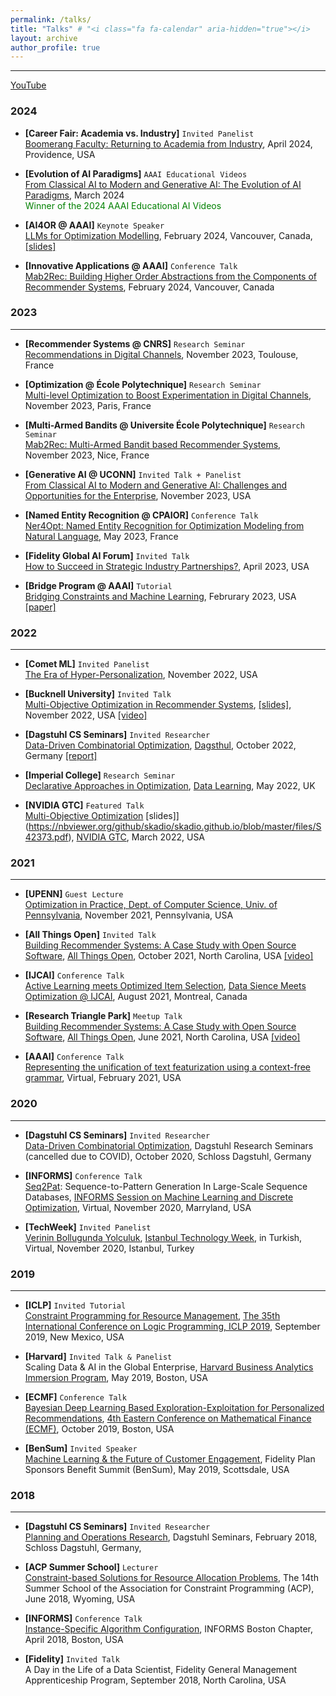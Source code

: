 ```yaml
---
permalink: /talks/
title: "Talks" # "<i class="fa fa-calendar" aria-hidden="true"></i>
layout: archive
author_profile: true
---
```


---

<a href="https://www.youtube.com/channel/UCzJyUE6YtOdrGpyOpgYhyKg"><i class="fab fa-fw fa-youtube" aria-hidden="true"></i> YouTube</a>

### 2024 
* **[Career Fair: Academia vs. Industry]** `Invited Panelist`\
   [Boomerang Faculty: Returning to Academia from Industry](https://www.linkedin.com/feed/update/urn:li:activity:7178004141556805632/), April 2024, Providence, USA

* **[Evolution of AI Paradigms]** `AAAI Educational Videos`\
   [From Classical AI to Modern and Generative AI: The Evolution of AI Paradigms](https://www.youtube.com/watch?v=8SMmjBQ40YE&list=PL3kNflhPEzie9ivF8N_Z3Ac4d4Sum8iVz&index=2), March 2024<br>
   <span style="color:green"> Winner of the 2024 AAAI Educational AI Videos</span>
   
* **[AI4OR @ AAAI]** `Keynote Speaker`\
   [LLMs for Optimization Modelling](https://ai-or.github.io/2024/#Keynote%20Spearkers), February 2024, Vancouver, Canada, [[slides]](https://nbviewer.org/github/skadio/skadio.github.io/blob/master/files/2024_Kadioglu_AI4OR_AAAI.pdf)

* **[Innovative Applications @ AAAI]** `Conference Talk`\
   [Mab2Rec: Building Higher Order Abstractions from the Components of Recommender Systems](https://ojs.aaai.org/index.php/AAAI/article/view/30341), February 2024, Vancouver, Canada

### 2023

---

* **[Recommender Systems @ CNRS]** `Research Seminar`\
   [Recommendations in Digital Channels](https://www.laas.fr/public/fr/multi-level-optimization-boost-experimentation-digital-channels), November 2023, Toulouse, France

* **[Optimization @ École Polytechnique]** `Research Seminar`\
   [Multi-level Optimization to Boost Experimentation in Digital Channels](https://www.lix.polytechnique.fr/news/430/view), November 2023, Paris, France

* **[Multi-Armed Bandits @ Universite École Polytechnique]** `Research Seminar`\
   [Mab2Rec: Multi-Armed Bandit based Recommender Systems](https://www.i3s.unice.fr/en/scientific-diffusion/seminars/2023/mdsc), November 2023, Nice, France

* **[Generative AI @ UCONN]** `Invited Talk + Panelist`\
   [From Classical AI to Modern and Generative AI: Challenges and Opportunities for the Enterprise](https://cacc.engr.uconn.edu/ai-workshop-home/ai-workshop-2023-savethedate/), November 2023, USA

* **[Named Entity Recognition @ CPAIOR]** `Conference Talk`\
   [Ner4Opt: Named Entity Recognition for Optimization Modeling from Natural Language](https://nbviewer.org/github/skadio/skadio.github.io/blob/master/files/Kadioglu_CPAIOR_2023.pdf), May 2023, France

* **[Fidelity Global AI Forum]** `Invited Talk`\
   [How to Succeed in Strategic Industry Partnerships?](), April 2023, USA
  
* **[Bridge Program @ AAAI]** `Tutorial`\
   [Bridging Constraints and Machine Learning](http://osullivan.ucc.ie/CPML2023/), Februrary 2023, USA [[paper]](http://osullivan.ucc.ie/CPML2023/submissions/09.pdf)
  
### 2022

---

* **[Comet ML]** `Invited Panelist`\
   [The Era of Hyper-Personalization](https://go.comet.ml/webinar-recommender-systems-for-business-impact.html?utm_source=Serdar&utm_medium=partner&utm_campaign=Webinar_RecSys_2022), November 2022, USA
   
* **[Bucknell University]** `Invited Talk`\
   [Multi-Objective Optimization in Recommender Systems](https://management.blogs.bucknell.edu/2022/11/08/serdar-kadioglu-to-speak-friday-november-11th/), [[slides]](https://nbviewer.org/github/skadio/skadio.github.io/blob/master/files/Kadioglu_Bucknell_2022.pdf), November 2022, USA [[video]](https://mediaspace.bucknell.edu/media/Optimized+Item+Selection+to+Boost+Exploration+for+Recommender+Systems+-+Serdar+Kadioglu%2C+Fidelity%2C+11+11+2022/1_3iou676g/185503823)
   
* **[Dagstuhl CS Seminars]** `Invited Researcher`\
  [Data-Driven Combinatorial Optimization](https://www.dagstuhl.de/en/program/calendar/semhp/?semnr=22431), [Dagsthul](https://www.dagstuhl.de/), October 2022, Germany [[report]](https://drops.dagstuhl.de/opus/volltexte/2023/17825/pdf/dagrep_v012_i010_p166_22431.pdf)

* **[Imperial College]** `Research Seminar`\
  [Declarative Approaches in Optimization](), [Data Learning](https://sites.google.com/view/rossella-arcucci/home/calendar-datalearning), May 2022, UK 

* **[NVIDIA GTC]** `Featured Talk`\
  [Multi-Objective Optimization](https://www.youtube.com/watch?v=_v-B2nRy79w) [slides]](https://nbviewer.org/github/skadio/skadio.github.io/blob/master/files/S42373.pdf), [NVIDIA GTC](https://www.nvidia.com/gtc), March 2022, USA 
  
### 2021

---

* **[UPENN]** `Guest Lecture`\
  [Optimization in Practice, Dept. of Computer Science, Univ. of Pennsylvania](https://events.seas.upenn.edu/event/cis-189-guest-lecture-optimization-in-practice/), November 2021, Pennsylvania, USA 

* **[All Things Open]** `Invited Talk`\
  [Building Recommender Systems: A Case Study with Open Source Software](https://2021.allthingsopen.org/sessions/building-recommender-systems-a-case-study-with-open-source-software/), [All Things Open](https://2021.allthingsopen.org/speakers/serdar-kadioglu/), October 2021, North Carolina, USA [[video]](https://www.youtube.com/watch?v=54d_YUalvOA)
  
 * **[IJCAI]** `Conference Talk`\
  [Active Learning meets Optimized Item Selection](https://arxiv.org/abs/2112.03105), [Data Sience Meets Optimization @ IJCAI](https://sites.google.com/view/ijcai2021dso), August 2021, Montreal, Canada  
 
* **[Research Triangle Park]** `Meetup Talk`\
  [Building Recommender Systems: A Case Study with Open Source Software](https://www.meetup.com/All-Things-Open-RTP-Meetup/events/277669517), [All Things Open](https://www.allthingsopen.org/), June 2021, North Carolina, USA [[video]](https://www.youtube.com/watch?v=fK4g9yF31Pk)

* **[AAAI]** `Conference Talk`\
  [Representing the unification of text featurization using a context-free grammar](https://ojs.aaai.org/index.php/AAAI/article/view/17814), Virtual, February 2021, USA


### 2020 

---

* **[Dagstuhl CS Seminars]** `Invited Researcher`\
  [Data-Driven Combinatorial Optimization](https://www.dagstuhl.de/en/program/calendar/semhp/?semnr=20421), Dagstuhl Research Seminars (cancelled due to COVID), October 2020, Schloss Dagstuhl, Germany 


* **[INFORMS]** `Conference Talk`\
  [Seq2Pat](https://github.com/fidelity/seq2pat): Sequence-to-Pattern Generation In Large-Scale Sequence Databases, [INFORMS Session on Machine Learning and Discrete Optimization](http://meetings2.informs.org/wordpress/annual2020/), Virtual, November 2020, Marryland, USA
  

* **[TechWeek]** `Invited Panelist`\
   [Verinin Bollugunda Yolculuk](https://www.istanbultechweek.com/konusmacilar), [Istanbul Technology Week](https://www.istanbultechweek.com/etkinlik), in Turkish, Virtual, November 2020, Istanbul, Turkey

### 2019

---

* **[ICLP]** `Invited Tutorial`\
  [Constraint Programming for Resource Management](https://www.cs.nmsu.edu/ALP/iclp2019/tutorials.html#cprm), [The 35th International Conference on Logic Programming, ICLP 2019](https://www.cs.nmsu.edu/ALP/iclp2019/index.html), September 2019, New Mexico, USA

  

* **[Harvard]** `Invited Talk & Panelist`\
  Scaling Data & AI in the Global Enterprise, [Harvard Business Analytics Immersion Program](https://harvardbusinessanalytics.online/index11-d.html?experimentid=18982231620&x=OFB&s=search_brand_google&l=GGL%7CHU-CBA%7CSEM%7CBRD%7CTIER0%7CBROAD%7CBrand%7COffline%7CAnalytics&ef_id=c:411344181960_d:c_n:g_ti:kwd-334218783598&ds_rl=1283482&ds_rl=1283482&gclid=Cj0KCQiAqo3-BRDoARIsAE5vnaJ-1_koONbHob-8Ndr2ufrT50oEBYpU9dd-SCW-I-uch9wLKlNr3U8aAlcgEALw_wcB&gclsrc=aw.ds), May 2019, Boston, USA

  

* **[ECMF]** `Conference Talk`\
  [Bayesian Deep Learning Based Exploration-Exploitation for Personalized Recommendations](https://sites.google.com/view/ecmf4/program), [4th Eastern Conference on Mathematical Finance (ECMF)](https://sites.google.com/view/ecmf4/home), October 2019, Boston, USA

  

* **[BenSum]**  `Invited Speaker`\
  [Machine Learning & the Future of Customer Engagement](https://fidelitystockplansummit.com/), Fidelity Plan Sponsors Benefit Summit (BenSum), May 2019, Scottsdale, USA



### **2018**

---

* **[Dagstuhl CS Seminars]** `Invited Researcher`\
  [Planning and Operations Research](https://www.dagstuhl.de/en/program/calendar/semhp/?semnr=18071), Dagstuhl Seminars, February 2018, Schloss Dagstuhl, Germany, 

  
* **[ACP Summer School]** `Lecturer`\
  [Constraint-based Solutions for Resource Allocation Problems](https://school.a4cp.org/summer2018/#speakers), The 14th Summer School of the Association for Constraint Programming (ACP), June 2018, Wyoming, USA

* **[INFORMS]** `Conference Talk`\
  [Instance-Specific Algorithm Configuration](https://connect.informs.org/communities/community-home/digestviewer/viewthread?GroupId=469&MessageKey=db1ebdc0-61af-404b-a46e-8b92214fbb9e&CommunityKey=1d5653fa-85c8-46b3-8176-869b140e5e3c&tab=digestviewer&ReturnUrl=%2Funiversityofminnesota%2Fourdiscussiongroup), INFORMS Boston Chapter, April 2018, Boston, USA


* **[Fidelity]** `Invited Talk`\
  A Day in the Life of a Data Scientist, Fidelity General Management Apprenticeship Program, September 2018, North Carolina, USA
